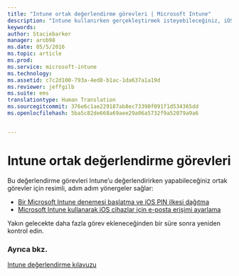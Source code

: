 ```yaml
---
title: "Intune ortak değerlendirme görevleri | Microsoft Intune"
description: "Intune kullanırken gerçekleştirmek isteyebileceğiniz, iOS PIN ilkesini dağıtma ve e-posta erişimini ayarlama gibi bazı ortak görevler listelenir ve bu görevlerin bağlantıları sağlanır."
keywords: 
author: Staciebarker
manager: arob98
ms.date: 05/5/2016
ms.topic: article
ms.prod: 
ms.service: microsoft-intune
ms.technology: 
ms.assetid: c7c2d100-793a-4ed8-b1ac-1da637a1a19d
ms.reviewer: jeffgilb
ms.suite: ems
translationtype: Human Translation
ms.sourcegitcommit: 376e6c1ae229187ab8ec73390f091f1d534365dd
ms.openlocfilehash: 5ba5c82de668a69aee29a06a5732f9a52079a9a6


---
```



# Intune ortak değerlendirme görevleri

Bu değerlendirme görevleri Intune’u değerlendirirken yapabileceğiniz ortak görevler için resimli, adım adım yönergeler sağlar:

- [Bir Microsoft Intune denemesi başlatma ve iOS PIN ilkesi dağıtma](start-a-microsoft-intune-trial-and-deploy-ios-pin-policy.md)
- [Microsoft Intune kullanarak iOS cihazlar için e-posta erişimi ayarlama](set-up-email-access-for-ios-devices-using-microsoft-intune.md)

Yakın gelecekte daha fazla görev ekleneceğinden bir süre sonra yeniden kontrol edin.

### Ayrıca bkz.
[Intune değerlendirme kılavuzu](get-started-with-a-30-day-trial-of-microsoft-intune.md)



<!--HONumber=Jul16_HO3-->


